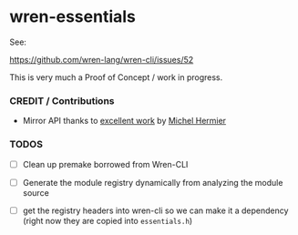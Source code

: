 # wren-essentials

See:

https://github.com/wren-lang/wren-cli/issues/52

This is very much a Proof of Concept / work in progress.

### CREDIT / Contributions

- Mirror API thanks to [excellent work](https://github.com/mhermier/wren/commits/mirror) by [Michel Hermier][]

### TODOS

- [ ] Clean up premake borrowed from Wren-CLI
- [ ] Generate the module registry dynamically from analyzing the module source
- [ ] get the registry headers into wren-cli so we can make it a dependency (right now they are copied into `essentials.h`)


[Michel Hermier]: https://github.com/mhermier